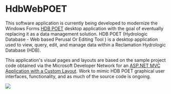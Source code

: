 # HdbWebPOET
This software application is currently being developed to modernize the Windows Forms [HDB POET](https://github.com/usbr/HdbPoet) desktop application with the goal of eventually replacing it as a data management solution. HDB POET (Hydrologic Database - Web based Perusal Or Editing Tool ) is a desktop application used to view, query, edit, and manage data within a Reclamation Hydrologic Database (HDB). 

This application's visual pages and layouts are based on the sample project code obtained via the Microsoft Developer Network for an [ASP.NET MVC Application with a Custom Layout](https://code.msdn.microsoft.com/ASPNET-MVC-Application-b4b0dc3f#content). Work to mimic HDB POET graphical user interfaces, functionality, and as much of the source code is ongoing.

<img src="https://raw.githubusercontent.com/wiki/usbr/HdbWebPOET/img/githubhomepage.png"/>

